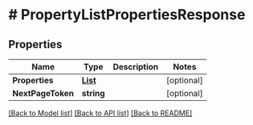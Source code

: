 # # PropertyListPropertiesResponse


## Properties 


Name | Type | Description | Notes
------------ | ------------- | ------------- | -------------
**Properties**| [**List<ProductconfiguratorpropertyEntity>**](ProductconfiguratorpropertyEntity.md) |   | [optional]
**NextPageToken**| **string** |   | [optional]


[[Back to Model list]](../../README.md#models) [[Back to API list]](../../README.md#endpoints) [[Back to README]](../../README.md)

